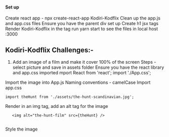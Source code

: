 #### Set up

Create react app - npx create-react-app Kodiri-Kodflix
Clean up the app.js and app.css files
Ensure you have the parent div set up
Create h1 jsx tags
Render Kodiri-Kodflix in the tag
run yarn start to see the files in local host :3000

## Kodiri-Kodflix Challenges:-

1. Add an image of a film and make it cover 100% of the screen
 Steps - select picture and save in assets folder
Ensure you have the react library and app.css imported
mport React from 'react';
import './App.css';

 Import the image into App.js
 Naming conventions - camelCase
 Import app.css 

 ```
 import theHunt from './assets/the-hunt-scandinavian.jpg';

 ```

 Render in an img tag, add an alt tag for the image

 ```
 	<img alt="the-hunt-film" src={theHunt} />
  
  ```   
Style the image





